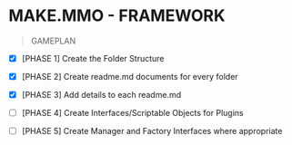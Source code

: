 # MAKE.MMO - FRAMEWORK

>GAMEPLAN

- [X] [PHASE 1] Create the Folder Structure
- [X] [PHASE 2] Create readme.md documents for every folder
- [X] [PHASE 3] Add details to each readme.md
- [ ] [PHASE 4] Create Interfaces/Scriptable Objects for Plugins
- [ ] [PHASE 5] Create Manager and Factory Interfaces where appropriate

